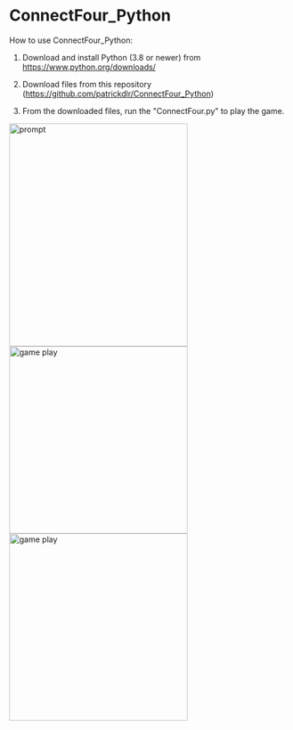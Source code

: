 # ConnectFour_Python

How to use ConnectFour_Python:
1. Download and install Python (3.8 or newer) from https://www.python.org/downloads/

2. Download files from this repository (https://github.com/patrickdlr/ConnectFour_Python)

4. From the downloaded files, run the "ConnectFour.py" to play the game.

<div class="row">
  <div class="column">
    <img src="https://user-images.githubusercontent.com/59127562/115183635-046ebb80-a091-11eb-9c19-8ec14427e5da.PNG" alt="prompt" width="320" height="400">
    <img src="https://user-images.githubusercontent.com/59127562/115184277-55cb7a80-a092-11eb-87f9-d0a26298ed99.PNG" alt="game play" width="320" height="336">
    <img src="https://user-images.githubusercontent.com/59127562/115183900-8fe84c80-a091-11eb-863f-b12de05e2810.PNG" alt="game play" width="320" height="336">
  </div>
</div>


<!--<img src="https://user-images.githubusercontent.com/59127562/115183635-046ebb80-a091-11eb-9c19-8ec14427e5da.PNG" alt="prompt" width="443" height="553">
    <img src="https://user-images.githubusercontent.com/59127562/115184277-55cb7a80-a092-11eb-87f9-d0a26298ed99.PNG" alt="game play" width="445" height="480">
    <img src="https://user-images.githubusercontent.com/59127562/115183900-8fe84c80-a091-11eb-863f-b12de05e2810.PNG" alt="game play" width="1105" height="1161">-->
